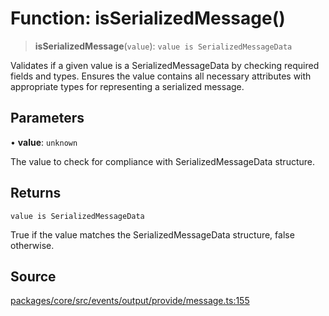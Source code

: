 # Function: isSerializedMessage()

> **isSerializedMessage**(`value`): `value is SerializedMessageData`

Validates if a given value is a SerializedMessageData by checking required fields and types.
Ensures the value contains all necessary attributes with appropriate types for representing a serialized message.

## Parameters

• **value**: `unknown`

The value to check for compliance with SerializedMessageData structure.

## Returns

`value is SerializedMessageData`

True if the value matches the SerializedMessageData structure, false otherwise.

## Source

[packages/core/src/events/output/provide/message.ts:155](https://github.com/VictorS67/encre/blob/c09849eb59af073bf23be826a912f2ba4f635f93/packages/core/src/events/output/provide/message.ts#L155)
